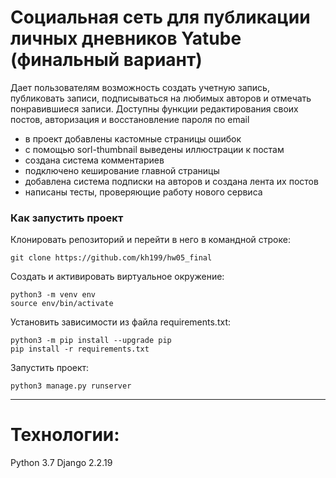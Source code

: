 # Социальная сеть для публикации личных дневников Yatube (финальный вариант)
 
Дает пользователям возможность создать учетную запись, публиковать записи, подписываться на любимых авторов и отмечать понравившиеся записи. Доступны функции редактирования своих постов, авторизация и восстановление пароля по email

+ в проект добавлены кастомные страницы ошибок
+ с помощью sorl-thumbnail выведены иллюстрации к постам
+ создана система комментариев
+ подключено кеширование главной страницы
+ добавлена система подписки на авторов и создана лента их постов
+ написаны тесты, проверяющие работу нового сервиса

### Как запустить проект
Клонировать репозиторий и перейти в него в командной строке:

```
git clone https://github.com/kh199/hw05_final
```

Cоздать и активировать виртуальное окружение:
```
python3 -m venv env
source env/bin/activate
```

Установить зависимости из файла requirements.txt:
```
python3 -m pip install --upgrade pip
pip install -r requirements.txt
```

Запустить проект:
```
python3 manage.py runserver
```
---

# Технологии:
Python 3.7
Django 2.2.19

